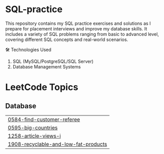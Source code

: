 # SQL-practice
This repository contains my SQL practice exercises and solutions as I prepare for placement interviews and improve my database skills. It includes a variety of SQL problems ranging from basic to advanced level, covering different SQL concepts and real-world scenarios.

🛠️ Technologies Used
1. SQL (MySQL/PostgreSQL/SQL Server)
2. Database Management Systems
<!---LeetCode Topics Start-->
# LeetCode Topics
## Database
|  |
| ------- |
| [0584-find-customer-referee](https://github.com/Wodenvase/SQL-practice/tree/master/0584-find-customer-referee) |
| [0595-big-countries](https://github.com/Wodenvase/SQL-practice/tree/master/0595-big-countries) |
| [1258-article-views-i](https://github.com/Wodenvase/SQL-practice/tree/master/1258-article-views-i) |
| [1908-recyclable-and-low-fat-products](https://github.com/Wodenvase/SQL-practice/tree/master/1908-recyclable-and-low-fat-products) |
<!---LeetCode Topics End-->
